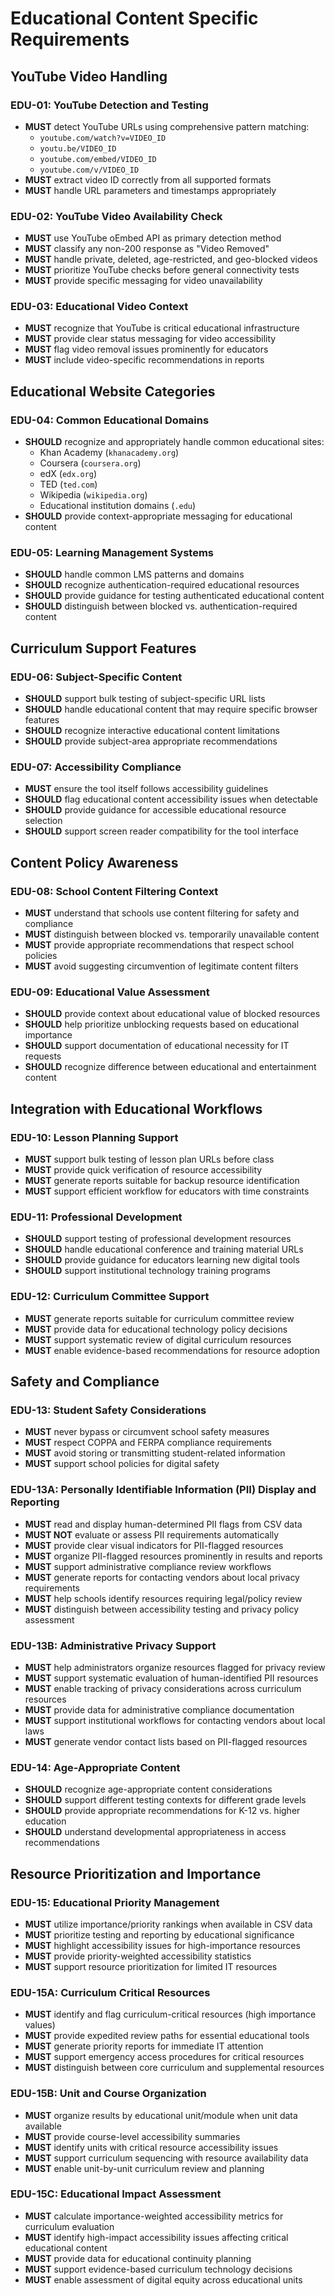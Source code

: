 # Educational Content Specific Requirements

## YouTube Video Handling

### EDU-01: YouTube Detection and Testing
- **MUST** detect YouTube URLs using comprehensive pattern matching:
  - `youtube.com/watch?v=VIDEO_ID`
  - `youtu.be/VIDEO_ID`
  - `youtube.com/embed/VIDEO_ID`
  - `youtube.com/v/VIDEO_ID`
- **MUST** extract video ID correctly from all supported formats
- **MUST** handle URL parameters and timestamps appropriately

### EDU-02: YouTube Video Availability Check
- **MUST** use YouTube oEmbed API as primary detection method
- **MUST** classify any non-200 response as "Video Removed"
- **MUST** handle private, deleted, age-restricted, and geo-blocked videos
- **MUST** prioritize YouTube checks before general connectivity tests
- **MUST** provide specific messaging for video unavailability

### EDU-03: Educational Video Context
- **MUST** recognize that YouTube is critical educational infrastructure
- **MUST** provide clear status messaging for video accessibility
- **MUST** flag video removal issues prominently for educators
- **MUST** include video-specific recommendations in reports

## Educational Website Categories

### EDU-04: Common Educational Domains
- **SHOULD** recognize and appropriately handle common educational sites:
  - Khan Academy (`khanacademy.org`)
  - Coursera (`coursera.org`)
  - edX (`edx.org`)
  - TED (`ted.com`)
  - Wikipedia (`wikipedia.org`)
  - Educational institution domains (`.edu`)
- **SHOULD** provide context-appropriate messaging for educational content

### EDU-05: Learning Management Systems
- **SHOULD** handle common LMS patterns and domains
- **SHOULD** recognize authentication-required educational resources
- **SHOULD** provide guidance for testing authenticated educational content
- **SHOULD** distinguish between blocked vs. authentication-required content

## Curriculum Support Features

### EDU-06: Subject-Specific Content
- **SHOULD** support bulk testing of subject-specific URL lists
- **SHOULD** handle educational content that may require specific browser features
- **SHOULD** recognize interactive educational content limitations
- **SHOULD** provide subject-area appropriate recommendations

### EDU-07: Accessibility Compliance
- **MUST** ensure the tool itself follows accessibility guidelines
- **SHOULD** flag educational content accessibility issues when detectable
- **SHOULD** provide guidance for accessible educational resource selection
- **SHOULD** support screen reader compatibility for the tool interface

## Content Policy Awareness

### EDU-08: School Content Filtering Context
- **MUST** understand that schools use content filtering for safety and compliance
- **MUST** distinguish between blocked vs. temporarily unavailable content
- **MUST** provide appropriate recommendations that respect school policies
- **MUST** avoid suggesting circumvention of legitimate content filters

### EDU-09: Educational Value Assessment
- **SHOULD** provide context about educational value of blocked resources
- **SHOULD** help prioritize unblocking requests based on educational importance
- **SHOULD** support documentation of educational necessity for IT requests
- **SHOULD** recognize difference between educational and entertainment content

## Integration with Educational Workflows

### EDU-10: Lesson Planning Support
- **MUST** support bulk testing of lesson plan URLs before class
- **MUST** provide quick verification of resource accessibility
- **MUST** generate reports suitable for backup resource identification
- **MUST** support efficient workflow for educators with time constraints

### EDU-11: Professional Development
- **SHOULD** support testing of professional development resources
- **SHOULD** handle educational conference and training material URLs
- **SHOULD** provide guidance for educators learning new digital tools
- **SHOULD** support institutional technology training programs

### EDU-12: Curriculum Committee Support
- **MUST** generate reports suitable for curriculum committee review
- **MUST** provide data for educational technology policy decisions
- **MUST** support systematic review of digital curriculum resources
- **MUST** enable evidence-based recommendations for resource adoption

## Safety and Compliance

### EDU-13: Student Safety Considerations
- **MUST** never bypass or circumvent school safety measures
- **MUST** respect COPPA and FERPA compliance requirements
- **MUST** avoid storing or transmitting student-related information
- **MUST** support school policies for digital safety

### EDU-13A: Personally Identifiable Information (PII) Display and Reporting
- **MUST** read and display human-determined PII flags from CSV data
- **MUST NOT** evaluate or assess PII requirements automatically
- **MUST** provide clear visual indicators for PII-flagged resources
- **MUST** organize PII-flagged resources prominently in results and reports
- **MUST** support administrative compliance review workflows
- **MUST** generate reports for contacting vendors about local privacy requirements
- **MUST** help schools identify resources requiring legal/policy review
- **MUST** distinguish between accessibility testing and privacy policy assessment

### EDU-13B: Administrative Privacy Support
- **MUST** help administrators organize resources flagged for privacy review
- **MUST** support systematic evaluation of human-identified PII resources
- **MUST** enable tracking of privacy considerations across curriculum resources
- **MUST** provide data for administrative compliance documentation
- **MUST** support institutional workflows for contacting vendors about local laws
- **MUST** generate vendor contact lists based on PII-flagged resources

### EDU-14: Age-Appropriate Content
- **SHOULD** recognize age-appropriate content considerations
- **SHOULD** support different testing contexts for different grade levels
- **SHOULD** provide appropriate recommendations for K-12 vs. higher education
- **SHOULD** understand developmental appropriateness in access recommendations

## Resource Prioritization and Importance

### EDU-15: Educational Priority Management
- **MUST** utilize importance/priority rankings when available in CSV data
- **MUST** prioritize testing and reporting by educational significance
- **MUST** highlight accessibility issues for high-importance resources
- **MUST** provide priority-weighted accessibility statistics
- **MUST** support resource prioritization for limited IT resources

### EDU-15A: Curriculum Critical Resources
- **MUST** identify and flag curriculum-critical resources (high importance values)
- **MUST** provide expedited review paths for essential educational tools
- **MUST** generate priority reports for immediate IT attention
- **MUST** support emergency access procedures for critical resources
- **MUST** distinguish between core curriculum and supplemental resources

### EDU-15B: Unit and Course Organization
- **MUST** organize results by educational unit/module when unit data available
- **MUST** provide course-level accessibility summaries
- **MUST** identify units with critical resource accessibility issues
- **MUST** support curriculum sequencing with resource availability data
- **MUST** enable unit-by-unit curriculum review and planning

### EDU-15C: Educational Impact Assessment
- **MUST** calculate importance-weighted accessibility metrics for curriculum evaluation
- **MUST** identify high-impact accessibility issues affecting critical educational content
- **MUST** provide data for educational continuity planning
- **MUST** support evidence-based curriculum technology decisions
- **MUST** enable assessment of digital equity across educational units
